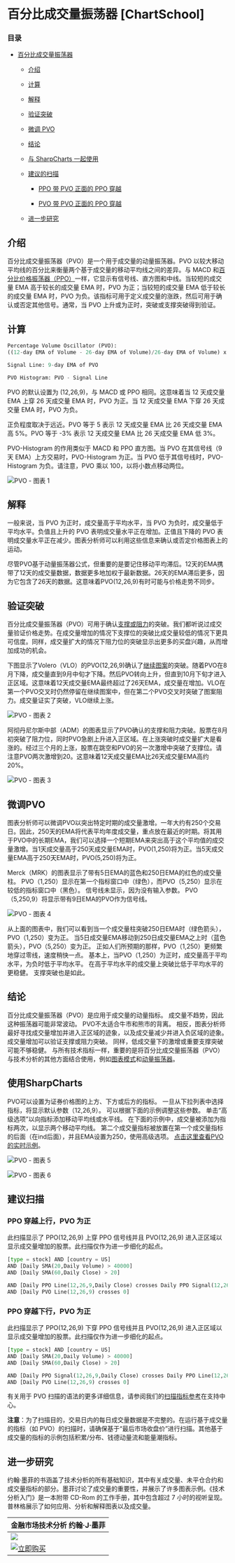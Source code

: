 # 百分比成交量振荡器 [ChartSchool]

### 目录

+   [百分比成交量振荡器](#percentage_volume_oscillator)

    +   [介绍](#introduction)

    +   [计算](#calculation)

    +   [解释](#interpretation)

    +   [验证突破](#validating_breaks)

    +   [微调 PVO](#fine-tuning_the_pvo)

    +   [结论](#conclusions)

    +   [与 SharpCharts 一起使用](#using_with_sharpcharts)

    +   [建议的扫描](#suggested_scans)

        +   [PPO 带 PVO 正面的 PPO 穿越](#ppo_bullish_cross_with_pvo_positive)

        +   [PVO 带 PVO 正面的 PPO 穿越](#ppo_bearish_cross_with_pvo_positive)

    +   [进一步研究](#further_study)

## 介绍

百分比成交量振荡器（PVO）是一个用于成交量的动量振荡器。PVO 以较大移动平均线的百分比来衡量两个基于成交量的移动平均线之间的差异。与 MACD 和[百分比价格振荡器（PPO）](/school/doku.php?id=chart_school:technical_indicators:price_oscillators_ppo "chart_school:technical_indicators:price_oscillators_ppo")一样，它显示有信号线、直方图和中线。当较短的成交量 EMA 高于较长的成交量 EMA 时，PVO 为正；当较短的成交量 EMA 低于较长的成交量 EMA 时，PVO 为负。该指标可用于定义成交量的涨跌，然后可用于确认或否定其他信号。通常，当 PVO 上升或为正时，突破或支撑突破得到验证。

## 计算

```py
Percentage Volume Oscillator (PVO): 
((12-day EMA of Volume - 26-day EMA of Volume)/26-day EMA of Volume) x 100

Signal Line: 9-day EMA of PVO

PVO Histogram: PVO - Signal Line

```

PVO 的默认设置为 (12,26,9)，与 MACD 或 PPO 相同。这意味着当 12 天成交量 EMA 上穿 26 天成交量 EMA 时，PVO 为正。当 12 天成交量 EMA 下穿 26 天成交量 EMA 时，PVO 为负。

正负程度取决于远近。PVO 等于 5 表示 12 天成交量 EMA 比 26 天成交量 EMA 高 5%。PVO 等于 -3% 表示 12 天成交量 EMA 比 26 天成交量 EMA 低 3%。

PVO-Histogram 的作用类似于 MACD 和 PPO 直方图。当 PVO 在其信号线（9 天 EMA）上方交易时，PVO-Histogram 为正。当 PVO 低于其信号线时，PVO-Histogram 为负。请注意，PVO 乘以 100，以将小数点移动两位。

![PVO - 图表 1](img/b54195ea4b3aa6bfb9b5a5020652ba51.jpg "PVO - 图表 1")

## 解释

一般来说，当 PVO 为正时，成交量高于平均水平，当 PVO 为负时，成交量低于平均水平。负值且上升的 PVO 表明成交量水平正在增加。正值且下降的 PVO 表明成交量水平正在减少。图表分析师可以利用这些信息来确认或否定价格图表上的运动。

尽管PVO基于动量振荡器公式，但重要的是要记住移动平均滞后。12天的EMA携带了12天的成交量数据，数据更多地加权于最新数据。26天的EMA滞后更多，因为它包含了26天的数据。这意味着PVO(12,26,9)有时可能与价格走势不同步。

## 验证突破

百分比成交量振荡器（PVO）可用于确认[支撑或阻力](/school/doku.php?id=chart_school:chart_analysis:support_and_resistance "chart_school:chart_analysis:support_and_resistance")的突破。我们都听说过成交量验证价格走势。在成交量增加的情况下支撑位的突破比成交量较低的情况下更具可信度。同样，成交量扩大的情况下阻力位的突破显示出更多的买盘兴趣，从而增加成功的机会。

下图显示了Volero（VLO）的PVO(12,26,9)确认了[继续图案](/school/doku.php?id=chart_school:chart_analysis:chart_patterns:flag_pennant_continuation "chart_school:chart_analysis:chart_patterns:flag_pennant_continuation")的突破。随着PVO在8月下降，成交量直到9月中旬才下降。然后PVO转向上升，但直到10月下旬才进入正区域。这意味着12天成交量EMA最终超过了26天EMA，成交量在增加。VLO在第一个PVO交叉时仍然停留在继续图案中，但在第二个PVO交叉时突破了图案阻力。成交量证实了突破，VLO继续上涨。

![PVO - 图表 2](img/5db7c11cefa5ac6717d346e778f8ae86.jpg "PVO - 图表 2")

阿彻丹尼尔斯中部（ADM）的图表显示了PVO确认的支撑和阻力突破。股票在8月初突破了阻力位，同时PVO急剧上升进入正区域。在上涨突破时成交量扩大是看涨的。经过三个月的上涨，股票在跳空和PVO的另一次激增中突破了支撑位。请注意PVO两次激增到20。这意味着12天成交量EMA比26天成交量EMA高约20%。

![PVO - 图表 3](img/93399ac4dc2ba9984aa5cbbc6c99a1a9.jpg "PVO - 图表 3")

## 微调PVO

图表分析师可以微调PVO以突出特定时期的成交量激增。一年大约有250个交易日。因此，250天的EMA将代表平均年度成交量，重点放在最近的时期。将其用于PVO中的长期EMA，我们可以选择一个短期EMA来突出高于这个平均值的成交量激增。当1天成交量高于250天成交量EMA时，PVO(1,250)将为正。当5天成交量EMA高于250天EMA时，PVO(5,250)将为正。

Merck（MRK）的图表显示了带有5日EMA的蓝色和250日EMA的红色的成交量柱。 PVO（1,250）显示在第一个指标窗口中（绿色），而PVO（5,250）显示在较低的指标窗口中（黑色）。 信号线未显示，因为没有输入参数。 PVO（5,250,9）将显示带有9日EMA的PVO作为信号线。

![PVO - 图表 4](img/fd428c3cb8aa1e29dcd23584d921fcef.jpg "PVO - 图表 4")

从上面的图表中，我们可以看到当一个成交量柱突破250日EMA时（绿色箭头），PVO（1,250）变为正。 当5日成交量EMA移动到250日成交量EMA之上时（蓝色箭头），PVO（5,250）变为正。 正如人们所预期的那样，PVO（1,250）更频繁地穿过零线，速度稍快一点。 基本上，当PVO（1,250）为正时，成交量高于平均水平，为负时低于平均水平。 在高于平均水平的成交量上突破比低于平均水平的更稳健。 支撑突破也是如此。

## 结论

百分比成交量振荡器（PVO）是应用于成交量的动量指标。 成交量不趋势，因此这种振荡器可能非常波动。 PVO不太适合牛市和熊市的背离。 相反，图表分析师最好寻找成交量增加并进入正区域的迹象，以及成交量减少并进入负区域的迹象。 成交量增加可以验证支撑或阻力突破。 同样，低成交量下的激增或重要支撑突破可能不够稳健。 与所有技术指标一样，重要的是将百分比成交量振荡器（PVO）与技术分析的其他方面结合使用，例如[图表模式](/school/doku.php?id=chart_school:chart_analysis:chart_patterns "chart_school:chart_analysis:chart_patterns")和[动量振荡器](/school/doku.php?id=chart_school:technical_indicators:introduction_to_technical_indicators_and_oscillators#momentum_oscillators "chart_school:technical_indicators:introduction_to_technical_indicators_and_oscillators")。

## 使用SharpCharts

PVO可以设置为证券价格图的上方、下方或后方的指标。 一旦从下拉列表中选择指标，将显示默认参数（12,26,9）。 可以根据下面的示例调整这些参数。 单击“高级选项”以向指标添加移动平均线或水平线。 在下面的示例中，成交量被添加为指标两次，以显示两个移动平均线。 第二个成交量指标被放置在第一个成交量指标的后面（在ind后面），并且EMA设置为250，使用高级选项。 [点击这里查看PVO的实时示例](http://stockcharts.com/h-sc/ui?s=IBM&p=D&yr=0&mn=6&dy=0&id=p28625227150&listNum=30&a=217316123 "http://stockcharts.com/h-sc/ui?s=IBM&p=D&yr=0&mn=6&dy=0&id=p28625227150&listNum=30&a=217316123")。

![PVO - 图表 5](img/03f663e028d13e2be279d12c217d323e.jpg "PVO - 图表 5")

![PVO - 图表 6](img/6fcb0223599ee4eb2bebc7809261a011.jpg "PVO - 图表 6")

## 建议扫描

### PPO 穿越上行，PVO 为正

此扫描显示了 PPO(12,26,9) 上穿 PPO 信号线并且 PVO(12,26,9) 进入正区域以显示成交量增加的股票。此扫描仅作为进一步细化的起点。

```py
[type = stock] AND [country = US] 
AND [Daily SMA(20,Daily Volume) > 40000] 
AND [Daily SMA(60,Daily Close) > 20] 

AND [Daily PPO Line(12,26,9,Daily Close) crosses Daily PPO Signal(12,26,9,Daily Close)] 
AND [Daily PVO Line(12,26,9) crosses 0]
```

### PPO 穿越下行，PVO 为正

此扫描显示了 PPO(12,26,9) 下穿 PPO 信号线并且 PVO(12,26,9) 进入正区域以显示成交量增加的股票。此扫描仅作为进一步细化的起点。

```py
[type = stock] AND [country = US] 
AND [Daily SMA(20,Daily Volume) > 40000] 
AND [Daily SMA(60,Daily Close) > 20] 

AND [Daily PPO Signal(12,26,9,Daily Close) crosses Daily PPO Line(12,26,9,Daily Close)] 
AND [Daily PVO Line(12,26,9) crosses 0]
```

有关用于 PVO 扫描的语法的更多详细信息，请参阅我们的[扫描指标参考](http://stockcharts.com/docs/doku.php?id=scans:indicators#percentage_volume_oscillator "http://stockcharts.com/docs/doku.php?id=scans:indicators#percentage_volume_oscillator")在支持中心。

**注意**：为了扫描目的，交易日内的每日成交量数据是不完整的。在运行基于成交量的指标（如 PVO）的扫描时，请确保基于“最后市场收盘价”进行扫描。其他基于成交量的指标的示例包括积累/分布、钱德动量流和能量潮指标。

## 进一步研究

约翰·墨菲的书涵盖了技术分析的所有基础知识，其中有关成交量、未平仓合约和成交量指标的部分。墨菲讨论了成交量的重要性，并展示了许多图表示例。《技术分析入门》是一本附带 CD-Rom 的工作手册，其中包含超过 7 小时的视听呈现。普林格展示了如何应用、分析和解释图表以及成交量。

| **金融市场技术分析** 约翰·J·墨菲 |
| --- |
| [![](img/d9fb5f53997f0c87918070e360d1437d.jpg)](http://store.stockcharts.com/products/technical-analysis-of-the-financial-markets-1 "http://store.stockcharts.com/products/technical-analysis-of-the-financial-markets-1") |
| [![立即购买](img/1c93f62bf2e6d9151c2861b04ef09d52.jpg "立即购买")](http://store.stockcharts.com/products/technical-analysis-of-the-financial-markets-1 "http://store.stockcharts.com/products/technical-analysis-of-the-financial-markets-1") |
